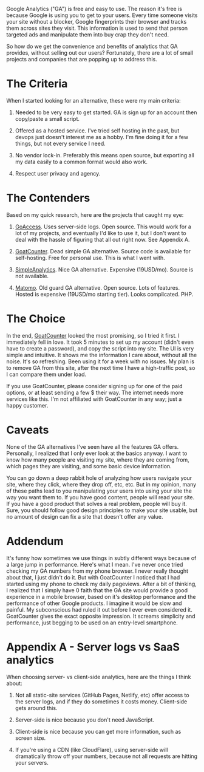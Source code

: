 Google Analytics ("GA") is free and easy to use. The reason it's free is
because Google is using you to get to your users. Every time someone visits
your site without a blocker, Google fingerprints their browser and tracks them
across sites they visit. This information is used to send that person targeted
ads and manipulate them into buy crap they don't need.

So how do we get the convenience and benefits of analytics that GA provides,
without selling out our users? Fortunately, there are a lot of small projects
and companies that are popping up to address this.


# The Criteria

When I started looking for an alternative, these were my main criteria:

1. Needed to be very easy to get started. GA is sign up for an account then
   copy/paste a small script.

2. Offered as a hosted service. I've tried self hosting in the past, but devops
   just doesn't interest me as a hobby. I'm fine doing it for a few things, but
   not every service I need.

3. No vendor lock-in. Preferably this means open source, but exporting all my
   data easily to a common format would also work.

4. Respect user privacy and agency.


# The Contenders

Based on my quick research, here are the projects that caught my eye:

1. [GoAccess][0]. Uses server-side logs. Open source. This would work for a lot
   of my projects, and eventually I'd like to use it, but I don't want to deal
   with the hassle of figuring that all out right now. See Appendix A.

2. [GoatCounter][1]. Dead simple GA alternative. Source code is available for
   self-hosting. Free for personal use. This is what I went with.

3. [SimpleAnalytics][2]. Nice GA alternative. Expensive (19USD/mo). Source is not
   available.

4. [Matomo][3]. Old guard GA alternative. Open source. Lots of features. Hosted is
   expensive (19USD/mo starting tier). Looks complicated. PHP.


# The Choice

In the end, [GoatCounter][1] looked the most promising, so I tried it first. I
immediately fell in love. It took 5 minutes to set up my account (didn't even
have to create a password), and copy the script into my site. The UI is very
simple and intuitive. It shows me the information I care about, without all the
noise. It's so refreshing. Been using it for a week with no issues. My plan is
to remove GA from this site, after the next time I have a high-traffic post,
so I can compare them under load.

If you use GoatCounter, please consider signing up for one of the paid
options, or at least sending a few $ their way. The internet needs more
services like this. I'm not affiliated with GoatCounter in any way; just a
happy customer.


# Caveats

None of the GA alternatives I've seen have all the features GA offers.
Personally, I realized that I only ever look at the basics anyway. I want to
know how many people are visiting my site, where they are coming from, which
pages they are visiting, and some basic device information.

You can go down a deep rabbit hole of analyzing how users navigate your site,
where they click, where they drop off, etc, etc. But in my opinion, many of
these paths lead to you manipulating your users into using your site the way
you want them to. If you have good content, people will read your site. If you
have a good product that solves a real problem, people will buy it. Sure, you
should follow good design principles to make your site usable, but no amount of
design can fix a site that doesn't offer any value.


# Addendum

It's funny how sometimes we use things in subtly different ways because of a
large jump in performance. Here's what I mean. I've never once tried checking
my GA numbers from my phone browser. I never really thought about that, I just
didn't do it. But with GoatCounter I noticed that I had started using my
phone to check my daily pageviews. After a bit of thinking, I realized that
I simply have 0 faith that the GA site would provide a good experience in a
mobile browser, based on it's desktop performance and the performance of other
Google products. I imagine it would be slow and painful. My subconscious had
ruled it out before I ever even considered it. GoatCounter gives the exact
opposite impression. It screams simplicity and performance, just begging
to be used on an entry-level smartphone.


# Appendix A - Server logs vs SaaS analytics

When choosing server- vs client-side analytics, here are the things I think
about:

1. Not all static-site services (GitHub Pages, Netlify, etc) offer access to
   the server logs, and if they do sometimes it costs money. Client-side gets
   around this.

2. Server-side is nice because you don't need JavaScript.

3. Client-side is nice because you can get more information, such as screen
   size.

4. If you're using a CDN (like CloudFlare), using server-side will dramatically
   throw off your numbers, because not all requests are hitting your servers.


[0]: https://goaccess.io/

[1]: https://www.goatcounter.com/

[2]: https://simpleanalytics.com/

[3]: https://matomo.org/
